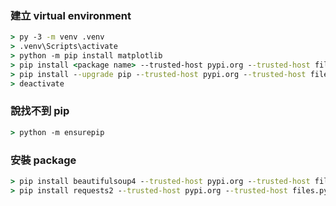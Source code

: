 
### 建立 virtual environment

```cmd
> py -3 -m venv .venv
> .venv\Scripts\activate
> python -m pip install matplotlib
> pip install <package name> --trusted-host pypi.org --trusted-host files.pythonhosted.org
> pip install --upgrade pip --trusted-host pypi.org --trusted-host files.pythonhosted.org
> deactivate
```

### 說找不到 pip

```cmd
> python -m ensurepip
```


### 安裝 package

```cmd
> pip install beautifulsoup4 --trusted-host pypi.org --trusted-host files.pythonhosted.org
> pip install requests2 --trusted-host pypi.org --trusted-host files.pythonhosted.org
```